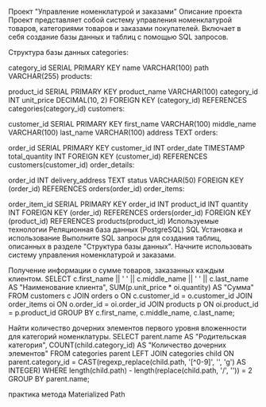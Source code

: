 Проект "Управление номенклатурой и заказами"
Описание проекта
Проект представляет собой систему управления номенклатурой товаров, категориями товаров и заказами покупателей. Включает в себя создание базы данных и таблиц с помощью SQL запросов.

Структура базы данных
categories:

category_id SERIAL PRIMARY KEY
name VARCHAR(100)
path VARCHAR(255)
products:

product_id SERIAL PRIMARY KEY
product_name VARCHAR(100)
category_id INT
unit_price DECIMAL(10, 2)
FOREIGN KEY (category_id) REFERENCES categories(category_id)
customers:

customer_id SERIAL PRIMARY KEY
first_name VARCHAR(100)
middle_name VARCHAR(100)
last_name VARCHAR(100)
address TEXT
orders:

order_id SERIAL PRIMARY KEY
customer_id INT
order_date TIMESTAMP
total_quantity INT
FOREIGN KEY (customer_id) REFERENCES customers(customer_id)
order_details:

order_id INT
delivery_address TEXT
status VARCHAR(50)
FOREIGN KEY (order_id) REFERENCES orders(order_id)
order_items:

order_item_id SERIAL PRIMARY KEY
order_id INT
product_id INT
quantity INT
FOREIGN KEY (order_id) REFERENCES orders(order_id)
FOREIGN KEY (product_id) REFERENCES products(product_id)
Используемые технологии
Реляционная база данных (PostgreSQL)
SQL
Установка и использование
Выполните SQL запросы для создания таблиц, описанных в разделе "Структура базы данных".
Начните использовать систему управления номенклатурой и заказами.

Получение информации о сумме товаров, заказанных каждым клиентом.
SELECT c.first_name || ' ' || c.middle_name || ' ' || c.last_name AS "Наименование клиента", SUM(p.unit_price * oi.quantity) AS "Сумма"
        FROM customers c 
        JOIN orders o ON c.customer_id = o.customer_id
        JOIN order_items oi ON o.order_id = oi.order_id
        JOIN products p ON oi.product_id = p.product_id
        GROUP BY c.first_name, c.middle_name, c.last_name;

Найти количество дочерних элементов первого уровня вложенности для категорий номенклатуры.
SELECT 
            parent.name AS "Родительская категория",
            COUNT(child.category_id) AS "Количество дочерних элементов"
        FROM 
            categories parent
        LEFT JOIN 
            categories child ON parent.category_id = CAST(regexp_replace(child.path, '[^0-9]', '', 'g') AS INTEGER)
        WHERE length(child.path) - length(replace(child.path, '/', '')) = 2
        GROUP BY 
            parent.name;

практика метода Materialized Path

